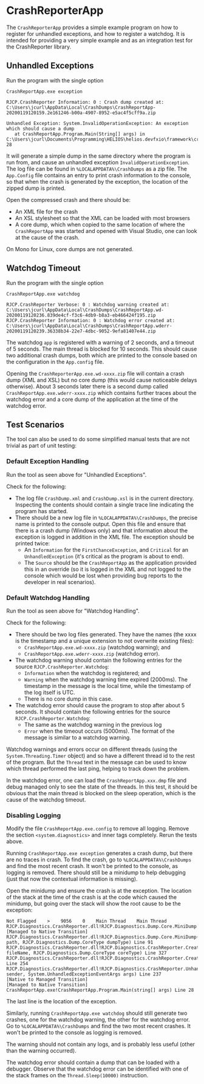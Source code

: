 # CrashReporterApp

The `CrashReporterApp` provides a simple example program on how to register for
unhandled exceptions, and how to register a watchdog. It is intended for
providing a very simple example and as an integration test for the CrashReporter
library.

## Unhandled Exceptions

Run the program with the single option

```text
CrashReportApp.exe exception

RJCP.CrashReporter Information: 0 : Crash dump created at: C:\Users\jcurl\AppData\Local\CrashDumps\CrashReportApp-20200119120159.2e161246-b00a-4907-8952-e5ac4f5cff9a.zip

Unhandled Exception: System.InvalidOperationException: An exception which should cause a dump
   at CrashReportApp.Program.Main(String[] args) in C:\Users\jcurl\Documents\Programming\HELIOS\helios.devfxio\framework\crashreporter\CrashReportApp\Program.cs:line 28
```

It will generate a simple dump in the same directory where the program is run
from, and cause an unhandled exception `InvalidOperationException`. The log file
can be found in `%LOCALAPPDATA%\CrashDumps` as a zip file. The `App.Config` file
contains an entry to print crash information to the console, so that when the
crash is generated by the exception, the location of the zipped dump is printed.

Open the compressed crash and there should be:

* An XML file for the crash
* An XSL stylesheet so that the XML can be loaded with most browsers
* A core dump, which when copied to the same location of where the
  `CrashReportApp` was started and opened with Visual Studio, one can look at
  the cause of the crash.

On Mono for Linux, core dumps are not generated.

## Watchdog Timeout

Run the program with the single option

```text
CrashReportApp.exe watchdog

RJCP.CrashReporter Verbose: 0 : Watchdog warning created at: C:\Users\jcurl\AppData\Local\CrashDumps\CrashReportApp.wd-20200119120236.839de4cf-f3c6-4db9-b8a3-eb466424f195.zip
RJCP.CrashReporter Information: 0 : Watchdog error created at: C:\Users\jcurl\AppData\Local\CrashDumps\CrashReportApp.wderr-20200119120239.36338b34-22e7-4dbc-9052-9efa81407e44.zip
```

The watchdog `app` is registered with a warning of 2 seconds, and a timeout of 5
seconds. The main thread is blocked for 10 seconds. This should cause two
additional crash dumps, both which are printed to the console based on the
configuration in the `App.config` file.

Opening the `CrashReporterApp.exe.wd-xxxx.zip` file will contain a crash dump
(XML and XSL) but no core dump (this would cause noticeable delays otherwise).
About 3 seconds later there is a second dump called
`CrashReportApp.exe.wderr-xxxx.zip` which contains further traces about the
watchdog error and a core dump of the application at the time of the watchdog
error.

## Test Scenarios

The tool can also be used to do some simplified manual tests that are not
trivial as part of unit testing:

### Default Exception Handling

Run the tool as seen above for "Unhandled Exceptions".

Check for the following:

* The log file `CrashDump.xml` and `CrashDump.xsl` is in the current directory.
  Inspecting the contents should contain a single trace line indicating the
  program has started.
* There should be a new log file in `%LOCALAPPDATA%\CrashDumps`, the precise
  name is printed to the console output. Open this file and ensure that there is
  a crash dump (Windows only) and that information about the exception is logged
  in addition in the XML file. The exception should be printed twice:
  * An `Information` for the `FirstChanceException`, and `Critical` for an
    `UnhandledException` (it's critical as the program is about to end).
  * The `Source` should be the `CrashReportApp` as the application provided this
    in an override (so it is logged in the XML and not logged to the console
    which would be lost when providing bug reports to the developer in real
    scenarios).

### Default Watchdog Handling

Run the tool as seen above for "Watchdog Handling".

Check for the following:

* There should be two log files generated. They have the names (the xxxx is the
  timestamp and a unique extension to not overwrite existing files):
  * `CrashReportApp.exe.wd-xxxx.zip` (watchdog warning); and
  * `CrashReportApp.exe.wderr-xxxx.zip` (watchdog error).
* The watchdog warning should contain the following entries for the source
  `RJCP.CrashReporter.Watchdog`:
  * `Information` when the watchdog is registered; and
  * `Warning` when the watchdog warning time expired (2000ms). The timestamp in
    the message is the local time, while the timestamp of the log itself is UTC.
  * There is no core dump in this case.
* The watchdog error should cause the program to stop after about 5 seconds. It
  should contain the following entries for the source
  `RJCP.CrashReporter.Watchdog`:
  * The same as the watchdog warning in the previous log
  * `Error` when the timeout occurs (5000ms). The format of the message is
    similar to a watchdog warning.

Watchdog warnings and errors occur on different threads (using the
`System.Threading.Timer` object) and so have a different thread id to the rest
of the program. But the `Thread` text in the message can be used to know which
thread performed the last ping, helping to track down the problem.

In the watchdog error, one can load the `CrashReportApp.xxx.dmp` file and debug
managed only to see the state of the threads. In this test, it should be obvious
that the main thread is blocked on the sleep operation, which is the cause of
the watchdog timeout.

### Disabling Logging

Modify the file `CrashReportApp.exe.config` to remove all logging. Remove the
section `<system.diagnostics>` and inner tags completely. Rerun the tests above.

Running `CrashReportApp.exe exception` generates a crash dump, but there are no
traces in crash. To find the crash, go to `%LOCALAPPDATA%\CrashDumps` and find
the most recent crash. It won't be printed to the console, as logging is
removed. There should still be a minidump to help debugging (just that now the
contextual information is missing).

Open the minidump and ensure the crash is at the exception. The location of the
stack at the time of the crash is at the code which caused the minidump, but
going over the stack will show the root cause to be the exception:

```text
Not Flagged    >    9056    0    Main Thread    Main Thread
RJCP.Diagnostics.CrashReporter.dll!RJCP.Diagnostics.Dump.Core.MiniDump
[Managed to Native Transition]
RJCP.Diagnostics.CrashReporter.dll!RJCP.Diagnostics.Dump.Core.MiniDump(string path, RJCP.Diagnostics.Dump.CoreType dumpType) Line 91
RJCP.Diagnostics.CrashReporter.dll!RJCP.Diagnostics.CrashReporter.CreateDump(string fileName, RJCP.Diagnostics.Dump.CoreType coreType) Line 327
RJCP.Diagnostics.CrashReporter.dll!RJCP.Diagnostics.CrashReporter.CreateDump() Line 254
RJCP.Diagnostics.CrashReporter.dll!RJCP.Diagnostics.CrashReporter.UnhandledExceptionHandler(object sender, System.UnhandledExceptionEventArgs args) Line 237
[Native to Managed Transition]
[Managed to Native Transition]
CrashReportApp.exe!CrashReportApp.Program.Main(string[] args) Line 28
```

The last line is the location of the exception.

Similarly, running `CrashReportApp.exe watchdog` should still generate two
crashes, one for the watchdog warning, the other for the watchdog error. Go to
`%LOCALAPPDATA%\CrashDumps` and find the two most recent crashes. It won't be
printed to the console as logging is removed.

The warning should not contain any logs, and is probably less useful (other than
the warning occurred).

The watchdog error should contain a dump that can be loaded with a debugger.
Observe that the watchdog error can be identified with one of the stack frames
on the `Thread.Sleep(10000)` instruction.
